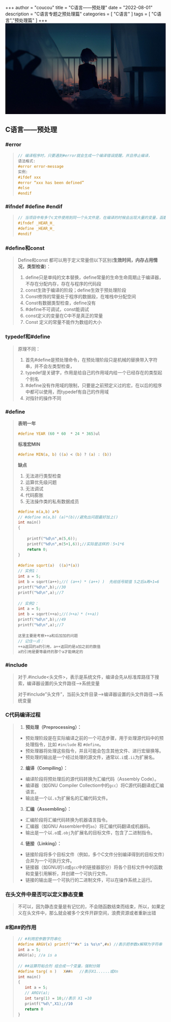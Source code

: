 +++
author = "coucou"
title = "C语言——预处理"
date = "2022-08-01"
description = "C语言专题之预处理篇"
categories = [
    "C语言"
]
tags = [
    "C语言","预处理篇"
]
+++
![](1.jpg)
## C语言——预处理

### \#error

>```c
>// 编译程序时，只要遇到#error就会生成一个编译错误提醒，并且停止编译，
>语法格式:
>#error error-message
>实例:
>#ifdef xxx
>#error “xxx has been defined”
>#else
>#endif
>```

### \#ifndef #define #endif

>```c
>// 当项目中有多个c文件使用到同一个头文件是，在编译的时候会出现大量的变量，函数声明冲突，解决就是使用
>#ifndef _HEAR_H_
>#define _HEAR_H_
>#endif
>
>```

### \#define和const

>Define和const 都可以用于定义常量但以下区别(**生效时间，内存占用情况，类型检查**)：
>
>1. define只是单纯的文本替换，define常量的生命生命周期止于编译器，不存在分配内存，存在与程序的代码段
>2. const生效于编译的阶段；define生效于预处理阶段
>3. Const修饰的常量处于程序的数据段，在堆栈中分配空间
>4. Const有数据类型检查，define没有
>5.  #define不可调试，const能调试
>6.  const定义的变量在C中不是真正的常量
>7.  Const 定义的常量不能作为数组的大小

### typedef和#define

>原理不同：
>
>1. 首先#define是预处理命令，在预处理阶段只是机械的替换带入字符串，并不会左类型检查，
>2. typedef是关键字，作用是给自己的作用域内给一个已经存在的类型起个别名
>3.  #define没有作用域的限制，只要是之前预定义过的宏，在以后的程序中都可以使用，而typedef有自己的作用域
>4. 对指针的操作不同

### #define 

> **表明一年**
>
> ```c
> #define YEAR (60 * 60  * 24 * 365)ul
> ```
>
> **标准宏MIN**
>
> ```c
> #define MIN(a, b) ((a) < (b) ? (a) : (b))
> ```
>
> **缺点**
>
> 1. 无法进行类型检查
> 2. 运算优先级问题
> 3. 无法调试
> 4. 代码膨胀
> 5. 无法操作类的私有数据成员
>
> ```c
> #define m(a,b) a*b
> // #define m(a,b) (a)*(b)//避免出问题最好加上()
> int main()
> {
> 
>     printf("%d\n",m(5,6));
>     printf("%d\n",m(5+1,6));//实际是这样的：5+1*6
>     return 0;
> }
> 
> #define sqort(a)  ((a)*(a))
> // 实例1： 
> int a = 5;
> int b = sqort(a++);//( (a++) * (a++) )  先给括号赋值 5之后a再+1=6
> printf("%d\n",b);//30
> printf("%d\n",a);//7
> 
> // 实例2：	
> int a = 5;
> int b = sqort(++a);//(（++a）* (++a)) 
> printf("%d\n",b);//49
> printf("%d\n",a);//7
> 
> 这里主要是考察++a和后加加的问题
> // 记住一点：
> ++a返回的a的引用，a++返回的是a加之前的数值
> a的引用是要等最终的那个a才能确定的
> ```

### \#include

>对于.#include<头文件>，表示是系统文件，编译会先从标准库路径下搜索，编译器设置的头文件路径-->系统变量
>
>对于#include”头文件”，当前头文件目录-->编译器设置的头文件路径-->系统变量

### C代码编译过程

>1. **预处理（Preprocessing）：**
>   - 预处理阶段是在实际编译之前的一个可选步骤，用于处理源代码中的预处理指令，比如 `#include` 和 `#define`。
>   - 预处理器将处理这些指令，并且可能会包含其他文件、进行宏替换等。
>   - 预处理的输出是一个经过处理的源文件，通常以`.i`或`.ii`为扩展名。
>2. **编译（Compiling）：**
>   - 编译阶段将预处理后的源代码转换为汇编代码（Assembly Code）。
>   - 编译器（如GNU Compiler Collection中的`gcc`）将C源代码翻译成汇编语言。
>   - 输出是一个以`.s`为扩展名的汇编代码文件。
>3. **汇编（Assembling）：**
>   - 汇编阶段将汇编代码转换为机器语言指令。
>   - 汇编器（如GNU Assembler中的`as`）将汇编代码翻译成机器码。
>   - 输出是一个以`.o`或`.obj`为扩展名的目标文件，包含了二进制指令。
>4. **链接（Linking）：**
>   - 链接阶段将多个目标文件（例如，多个C文件分别编译得到的目标文件）合并为一个可执行文件。
>   - 链接器（如GNU的`ld`或`gcc`中的链接器部分）将各个目标文件中的函数和变量引用解析，并创建一个可执行文件。
>   - 链接的输出是一个可执行的二进制文件，可以在操作系统上运行。

###  在头文件中是否可以定义静态变量

>不可以，因为静态变量是有记忆的，不会随函数结束而结束，所以，如果定义在头文件中，那么就会被多个文件开辟空间，浪费资源或者重新出错

### #和##的作用

>```c
>// #利用宏参数字符串化
>#define ARGV(x) printf(""#x" is %s\n",#x) //表示把参数x解释为字符串
>int a = 5;
>ARGV(a); //a is a
>
>// ##运算符粘合剂 组合成一个变量，强制分隔
>#define targ( n )   X##n   //表示X1......或Xn
>int main()
>{
>    int a = 5;
>    // ARGV(a);
>    int targ(1) = 10;//表示 X1 =10
>    printf("%d\",X1);//10
>    return 0
>}
>
>```
>
>